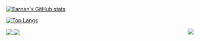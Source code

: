 <!--统计-->
[![Earnan's GitHub stats](https://github-readme-stats.vercel.app/api?username=earnan&count_private=true&show_icons=true&show_owner)](https://github.com/anuraghazra/github-readme-stats)
<!--常用语言-->
[![Top Langs](https://github-readme-stats.vercel.app/api/top-langs/?username=earnan&layout=compact)](https://github.com/anuraghazra/github-readme-stats)
<!--仓库卡片-->
<a href="https://github.com/earnan/chloroplast">
  <img align="center" src="https://github-readme-stats.vercel.app/api/pin/?username=earnan&repo=chloroplast" />
</a>
<a href="https://github.com/earnan/chloroplast">
  <img align="center" src="https://github-readme-stats.vercel.app/api/pin/?username=earnan&repo=chloroplast" />
</a>
<a href="https://github.com/earnan/chloroplast">
  <img align="right" src="https://github-readme-stats.vercel.app/api/pin/?username=earnan&repo=chloroplast" />
</a>


<!--
**earnan/Earnan** is a ✨ _special_ ✨ repository because its `README.md` (this file) appears on your GitHub profile.
Here are some ideas to get you started:
- 🔭 I’m currently working on ...
- 🌱 I’m currently learning ...
- 👯 I’m looking to collaborate on ...
- 🤔 I’m looking for help with ...
- 💬 Ask me about ...
- 📫 How to reach me: ...
- 😄 Pronouns: ...
- ⚡ Fun fact: ...
-->

